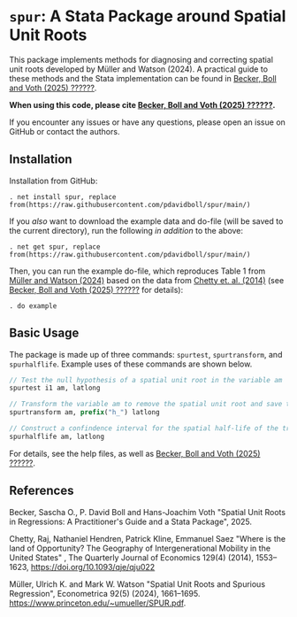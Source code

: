 # `spur`: A Stata Package around Spatial Unit Roots

This package implements methods for diagnosing and correcting spatial unit roots developed by Müller and Watson (2024). A practical guide to these methods and the Stata implementation can be found in [Becker, Boll and Voth (2025) ??????]().

**When using this code, please cite [Becker, Boll and Voth (2025) ??????]().**

If you encounter any issues or have any questions, please open an issue on GitHub or contact the authors.

## Installation

Installation from GitHub:

    . net install spur, replace from(https://raw.githubusercontent.com/pdavidboll/spur/main/)

If you *also* want to download the example data and do-file (will be saved to the current directory), run the following *in addition* to the above:

    . net get spur, replace from(https://raw.githubusercontent.com/pdavidboll/spur/main/)

Then, you can run the example do-file, which reproduces Table 1 from [Müller and Watson (2024)](https://www.princeton.edu/~umueller/SPUR.pdf) based on the data from [Chetty et. al. (2014)](https://doi.org/10.1093/qje/qju022) (see [Becker, Boll and Voth (2025) ??????]() for details):

    . do example

## Basic Usage

The package is made up of three commands: `spurtest`, `spurtransform`, and `spurhalflife`. Example uses of these commands are shown below.

```stata
// Test the null hypothesis of a spatial unit root in the variable am
spurtest i1 am, latlong

// Transform the variable am to remove the spatial unit root and save the transformed variable as h_am
spurtransform am, prefix("h_") latlong

// Construct a confindence interval for the spatial half-life of the transformed variable am
spurhalflife am, latlong                

```
For details, see the help files, as well as [Becker, Boll and Voth (2025) ??????]().

## References

Becker, Sascha O., P. David Boll and Hans-Joachim Voth "Spatial Unit Roots in Regressions: A Practitioner's Guide and a Stata Package", 2025.

Chetty, Raj, Nathaniel Hendren, Patrick Kline, Emmanuel Saez "Where is the land of Opportunity? The Geography of Intergenerational Mobility in the United States" , The Quarterly Journal of Economics 129(4) (2014), 1553–1623, https://doi.org/10.1093/qje/qju022

Müller, Ulrich K. and Mark W. Watson "Spatial Unit Roots and Spurious Regression", Econometrica 92(5) (2024), 1661–1695. https://www.princeton.edu/~umueller/SPUR.pdf.

